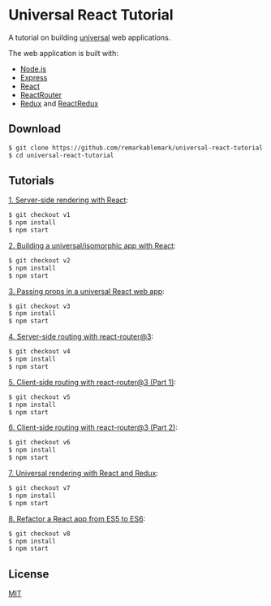 # Universal React Tutorial

A tutorial on building [universal](https://b.remarkabl.org/2dItzph) web applications.

The web application is built with:
- [Node.js](https://b.remarkabl.org/1WNE4aa)
- [Express](https://b.remarkabl.org/1WhuaOl)
- [React](https://b.remarkabl.org/24739fL)
- [ReactRouter](https://b.remarkabl.org/2dhSEVJ)
- [Redux](https://b.remarkabl.org/2gU9dHt) and [ReactRedux](https://b.remarkabl.org/2gBtLbs)

## Download

```sh
$ git clone https://github.com/remarkablemark/universal-react-tutorial.git
$ cd universal-react-tutorial
```

## Tutorials

[1. Server-side rendering with React](https://b.remarkabl.org/1TIalfC):

```sh
$ git checkout v1
$ npm install
$ npm start
```

[2. Building a universal/isomorphic app with React](https://b.remarkabl.org/1XKYMqp):

```sh
$ git checkout v2
$ npm install
$ npm start
```

[3. Passing props in a universal React web app](https://b.remarkabl.org/1UfmGeA):

```sh
$ git checkout v3
$ npm install
$ npm start
```

[4. Server-side routing with react-router@3](https://b.remarkabl.org/2dCiZ06):

```sh
$ git checkout v4
$ npm install
$ npm start
```

[5. Client-side routing with react-router@3 (Part 1)](https://b.remarkabl.org/2faLHsH):

```sh
$ git checkout v5
$ npm install
$ npm start
```

[6. Client-side routing with react-router@3 (Part 2)](https://b.remarkabl.org/2fOOWn7):

```sh
$ git checkout v6
$ npm install
$ npm start
```

[7. Universal rendering with React and Redux](https://b.remarkabl.org/2hybtYR):

```sh
$ git checkout v7
$ npm install
$ npm start
```

[8. Refactor a React app from ES5 to ES6](https://b.remarkabl.org/2q5jl8M):

```sh
$ git checkout v8
$ npm install
$ npm start
```

## License

[MIT](https://github.com/remarkablemark/universal-react-tutorial/blob/master/LICENSE)
